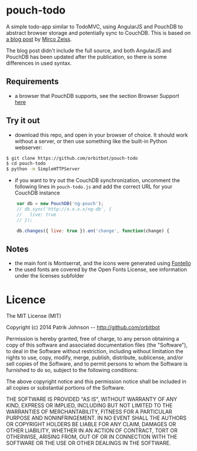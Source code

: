 pouch-todo
==========

A simple todo-app similar to TodoMVC, using AngularJS and PouchDB to abstract browser storage and potentially sync to CouchDB. This is based on 
[a blog post](http://www.mircozeiss.com/sync-multiple-angularjs-apps-without-server-via-pouchdb) by [Mirco Zeiss](https://github.com/zemirco). 

The blog post didn't include the full source, and both AngularJS and PouchDB has been updated after the publication, so there is some differences in used syntax.


Requirements
------------

- a browser that PouchDB supports, see the section Browser Support [here](http://pouchdb.com/learn.html)


Try it out
----------

- download this repo, and open in your browser of choice. It should work without a server, or then use something like the built-in Python webserver:

```bash
$ git clone https://github.com/orbitbot/pouch-todo
$ cd pouch-todo
$ python -m SimpleHTTPServer
```

- if you want to try out the CouchDB synchronization, uncomment the following lines in ```pouch-todo.js``` and add the correct URL for your CouchDB instance

```javascript
    var db = new PouchDB('ng-pouch');
    // db.sync('http://x.x.x.x/ng-db', {
    //   live: true
    // });

    db.changes({ live: true }).on('change', function(change) {
```

Notes
-----

- the main font is Montserrat, and the icons were generated using [Fontello](http://fontello.com)
- the used fonts are covered by the Open Fonts License, see information under the licenses subfolder

Licence
=======

The MIT License (MIT)

Copyright (c) 2014 Patrik Johnson -- http://github.com/orbitbot

Permission is hereby granted, free of charge, to any person obtaining a copy of
this software and associated documentation files (the "Software"), to deal in
the Software without restriction, including without limitation the rights to
use, copy, modify, merge, publish, distribute, sublicense, and/or sell copies of
the Software, and to permit persons to whom the Software is furnished to do so,
subject to the following conditions:

The above copyright notice and this permission notice shall be included in all
copies or substantial portions of the Software.

THE SOFTWARE IS PROVIDED "AS IS", WITHOUT WARRANTY OF ANY KIND, EXPRESS OR
IMPLIED, INCLUDING BUT NOT LIMITED TO THE WARRANTIES OF MERCHANTABILITY, FITNESS
FOR A PARTICULAR PURPOSE AND NONINFRINGEMENT. IN NO EVENT SHALL THE AUTHORS OR
COPYRIGHT HOLDERS BE LIABLE FOR ANY CLAIM, DAMAGES OR OTHER LIABILITY, WHETHER
IN AN ACTION OF CONTRACT, TORT OR OTHERWISE, ARISING FROM, OUT OF OR IN
CONNECTION WITH THE SOFTWARE OR THE USE OR OTHER DEALINGS IN THE SOFTWARE.
